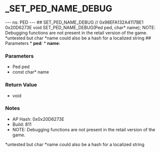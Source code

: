 # _SET_PED_NAME_DEBUG

--- ns: PED --- ## SET_PED_NAME_DEBUG  // 0x98EFA132A4117BE1 0x20D6273E void SET_PED_NAME_DEBUG(Ped ped, char* name);  NOTE: Debugging functions are not present in the retail version of the game. *untested but char *name could also be a hash for a localized string  ## Parameters * **ped**: * **name**:

### Parameters
* Ped ped
* const char* name

### Return Value
* void

### Notes
* AP Hash: 0x0x20D6273E
* Build: 811
* NOTE: Debugging functions are not present in the retail version of the game.

*untested but char *name could also be a hash for a localized string

